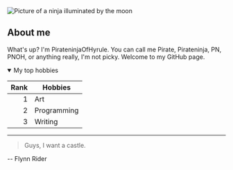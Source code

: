 
<!--
**PirateninjaOfHyrule/PirateninjaOfHyrule** is a ✨ _special_ ✨ repository because its `README.md` (this file) appears on your GitHub profile.
-->

<picture>
 <source media="(prefers-color-scheme: dark)" srcset="https://diamondbynumbers.com/wp-content/uploads/2020/11/Night-Ninja-Itachi-paint-by-number.jpg">
 <source media="(prefers-color-scheme: light)" srcset="https://diamondbynumbers.com/wp-content/uploads/2020/11/Night-Ninja-Itachi-paint-by-number.jpg">
 <img alt="Picture of a ninja illuminated by the moon" src="https://diamondbynumbers.com/wp-content/uploads/2020/11/Night-Ninja-Itachi-paint-by-number.jpg">
</picture>

## About me

<!-- TO DO: add more details about me later -->

What's up? I'm PirateninjaOfHyrule. You can call me Pirate, Pirateninja, PN, PNOH, or anything really, I'm not picky. Welcome to my GitHub page.

<details open>
<summary>My top hobbies</summary>

| Rank | Hobbies       |
|-----:|---------------|
|     1|            Art|
|     2|    Programming|
|     3|        Writing|

</details>


---
>Guys, I want a castle.

-- Flynn Rider
